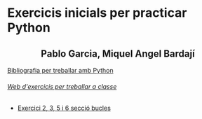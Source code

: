 # Exercicis inicials per practicar Python 
##              <center>Pablo Garcia, Miquel Angel Bardají</center>


  [Bibliografia per treballar amb Python](https://github.com/mikibardaji/M15UF2_2021-22/blob/main/sessio3_exercicisInicialsPython/python-resources.pdf "Bibliografia per treballar amb Python")


###### [Web d'exercicis per treballar a classe](https://pynative.com/python-exercises-with-solutions/)

- [Exercici 2, 3, 5 i 6 secció bucles](https://pynative.com/python-if-else-and-for-loop-exercise-with-solutions/#h-exercise-2-print-the-following-pattern "Bibliografia per treballar amb Python")



